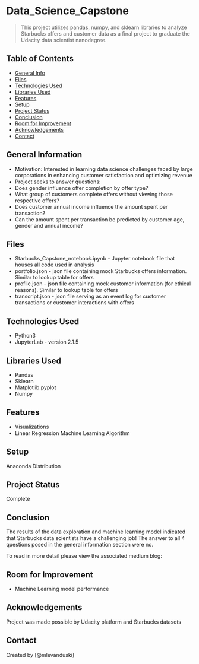 # Data_Science_Capstone
> This project utilizes pandas, numpy, and sklearn libraries to analyze Starbucks offers and customer data as a final project to graduate the Udacity data scientist nanodegree.


## Table of Contents
* [General Info](#general-information)
* [Files](#files)
* [Technologies Used](#technologies-used)
* [Libraries Used](#libraries-used)
* [Features](#features)
* [Setup](#setup)
* [Project Status](#project-status)
* [Conclusion](#conclusion)
* [Room for Improvement](#room-for-improvement)
* [Acknowledgements](#acknowledgements)
* [Contact](#contact)
<!-- * [License](#license) -->


## General Information
- Motivation: Interested in learning data science challenges faced by large corporations in enhancing customer satisfaction and optimizing revenue
- Project seeks to answer questions:
- Does gender influence offer completion by offer type?
- What group of customers complete offers without viewing those respective offers?
- Does customer annual income influence the amount spent per transaction?
- Can the amount spent per transaction be predicted by customer age, gender and annual income?


## Files
- Starbucks_Capstone_notebook.ipynb - Jupyter notebook file that houses all code used in analysis
- portfolio.json - json file containing mock Starbucks offers information. Similar to lookup table for offers
- profile.json - json file containing mock customer information (for ethical reasons). Similar to lookup table for offers
- transcript.json - json file serving as an event log for customer transactions or customer interactions with offers

## Technologies Used
- Python3
- JupyterLab - version 2.1.5


## Libraries Used
- Pandas
- Sklearn
- Matplotlib.pyplot
- Numpy


## Features
- Visualizations
- Linear Regression Machine Learning Algorithm


## Setup
Anaconda Distribution


## Project Status
Complete


## Conclusion
The results of the data exploration and machine learning model indicated that Starbucks data scientists have a challenging job! The answer to all 4 questions posed in the general information section were no.

To read in more detail please view the associated medium blog: 


## Room for Improvement
- Machine Learning model performance


## Acknowledgements
Project was made possible by Udacity platform and Starbucks datasets

## Contact
Created by [@mlevanduski]
